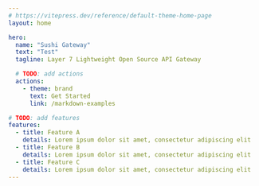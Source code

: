 ```yaml
---
# https://vitepress.dev/reference/default-theme-home-page
layout: home

hero:
  name: "Sushi Gateway"
  text: "Test"
  tagline: Layer 7 Lightweight Open Source API Gateway

  # TODO: add actions
  actions:
    - theme: brand
      text: Get Started
      link: /markdown-examples

# TODO: add features
features:
  - title: Feature A
    details: Lorem ipsum dolor sit amet, consectetur adipiscing elit
  - title: Feature B
    details: Lorem ipsum dolor sit amet, consectetur adipiscing elit
  - title: Feature C
    details: Lorem ipsum dolor sit amet, consectetur adipiscing elit
---
```

